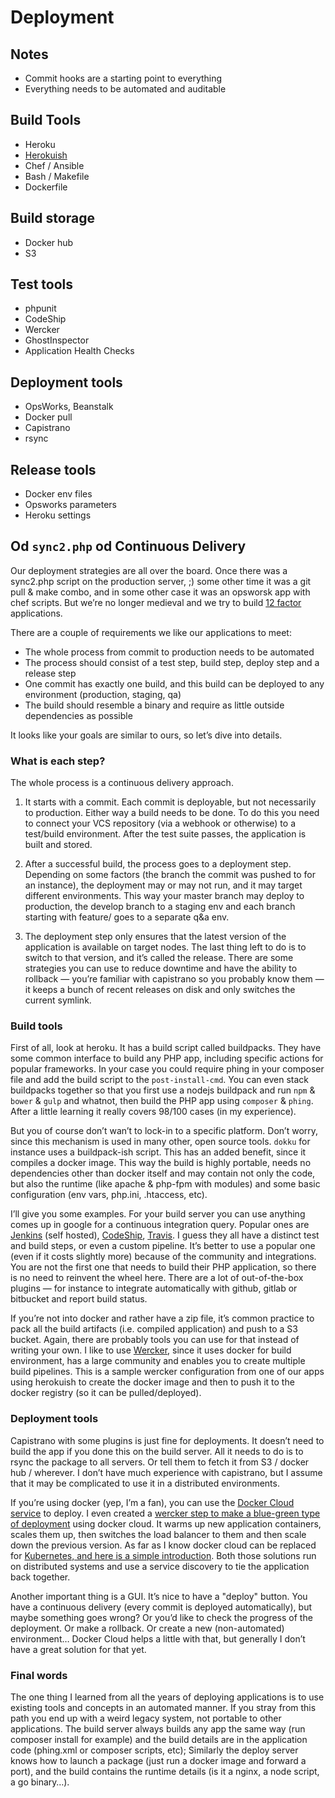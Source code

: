 # Deployment

## Notes

 * Commit hooks are a starting point to everything
 * Everything needs to be automated and auditable

## Build Tools

 * Heroku
 * [Herokuish](https://github.com/gliderlabs/herokuish)
 * Chef / Ansible
 * Bash / Makefile
 * Dockerfile

## Build storage

 * Docker hub
 * S3

## Test tools

 * phpunit
 * CodeShip
 * Wercker
 * GhostInspector
 * Application Health Checks

## Deployment tools

 * OpsWorks, Beanstalk
 * Docker pull
 * Capistrano
 * rsync

## Release tools

 * Docker env files
 * Opsworks parameters
 * Heroku settings

## Od `sync2.php` od Continuous Delivery

Our deployment strategies are all over the board. Once there was a sync2.php script on the production server, ;) 
some other time it was a git pull & make combo, and in some other case it was an opsworsk app with chef scripts.
But we’re no longer medieval and we try to build [12 factor](https://12factor.net) applications.

There are a couple of requirements we like our applications to meet:

 * The whole process from commit to production needs to be automated
 * The process should consist of a test step, build step, deploy step and a release step
 * One commit has exactly one build, and this build can be deployed to any environment (production, staging, qa)
 * The build should resemble a binary and require as little outside dependencies as possible

It looks like your goals are similar to ours, so let’s dive into details.

### What is each step?

The whole process is a continuous delivery approach.

 1. It starts with a commit. Each commit is deployable, but not necessarily to production. Either way a build 
    needs to be done. To do this you need to connect your VCS repository (via a webhook or otherwise) to a
    test/build environment. After the test suite passes, the application is built and stored.

 2. After a successful build, the process goes to a deployment step. Depending on some factors (the branch
    the commit was pushed to for an instance), the deployment may or may not run, and it may target different
    environments. This way your master branch may deploy to production, the develop branch to a staging env 
    and each branch starting with feature/ goes to a separate q&a env.

 3. The deployment step only ensures that the latest version of the application is available on target nodes.
    The last thing left to do is to switch to that version, and it’s called the release. There are some 
    strategies you can use to reduce downtime and have the ability to rollback — you’re familiar with 
    capistrano so you probably know them — it keeps a bunch of recent releases on disk and only switches
    the current symlink.

### Build tools

First of all, look at heroku. It has a build script called buildpacks. They have some common interface to build
any PHP app, including specific actions for popular frameworks. In your case you could require phing in your 
composer file and add the build script to the `post-install-cmd`. You can even stack buildpacks together so that
you first use a nodejs buildpack and run `npm` & `bower` & `gulp` and whatnot, then build the PHP app using 
`composer` & `phing`. After a little learning it really covers 98/100 cases (in my experience).

But you of course don’t wan’t to lock-in to a specific platform. Don’t worry, since this mechanism is used in
many other, open source tools. `dokku` for instance uses a buildpack-ish script. This has an added benefit,
since it compiles a docker image. This way the build is highly portable, needs no dependencies other than docker
itself and may contain not only the code, but also the runtime (like apache & php-fpm with modules) and some
basic configuration (env vars, php.ini, .htaccess, etc).

I’ll give you some examples. For your build server you can use anything comes up in google for a continuous 
integration query. Popular ones are [Jenkins][] (self hosted), [CodeShip][], [Travis][]. I guess they all have
a distinct test and build steps, or even a custom pipeline. It’s better to use a popular one (even if it costs
slightly more) because of the community and integrations. You are not the first one that needs to build their 
PHP application, so there is no need to reinvent the wheel here. There are a lot of out-of-the-box plugins — 
for instance to integrate automatically with github, gitlab or bitbucket and report build status.

If you’re not into docker and rather have a zip file, it’s common practice to pack all the build artifacts 
(i.e. compiled application) and push to a S3 bucket. Again, there are probably tools you can use for that 
instead of writing your own. I like to use [Wercker][], since it uses docker for build environment, has 
a large community and enables you to create multiple build pipelines. This is a sample wercker configuration
from one of our apps using herokuish to create the docker image and then to push it to the docker registry
(so it can be pulled/deployed).

### Deployment tools

Capistrano with some plugins is just fine for deployments. It doesn’t need to build the app if you done this
on the build server. All it needs to do is to rsync the package to all servers. Or tell them to fetch it 
from S3 / docker hub / wherever. I don’t have much experience with capistrano, but I assume that it may
be complicated to use it in a distributed environments.

If you’re using docker (yep, I’m a fan), you can use the [Docker Cloud service][] to deploy. I even created
a [wercker step to make a blue-green type of deployment][blue-green] using docker cloud. It warms up new
application containers, scales them up, then switches the load balancer to them and then scale down the 
previous version. As far as I know docker cloud can be replaced for [Kubernetes, and here is a simple 
introduction][kube]. Both those solutions run on distributed systems and use a service discovery to tie 
the application back together.

Another important thing is a GUI. It’s nice to have a "deploy" button. You have a continuous delivery 
(every commit is deployed automatically), but maybe something goes wrong? Or you’d like to check the
progress of the deployment. Or make a rollback. Or create a new (non-automated) environment… Docker Cloud
helps a little with that, but generally I don’t have a great solution for that yet.

### Final words

The one thing I learned from all the years of deploying applications is to use existing tools and concepts
in an automated manner. If you stray from this path you end up with a weird legacy system, not portable
to other applications. The build server always builds any app the same way (run composer install for example)
and the build details are in the application code (phing.xml or composer scripts, etc); Similarly the deploy
server knows how to launch a package (just run a docker image and forward a port), and the build contains the
runtime details (is it a nginx, a node script, a go binary…).



 [Jenkins]: https://jenkins.io/
 [CodeShip]: https://codeship.com/
 [Travis]: https://travis-ci.org/
 [Wercker]: https://www.wercker.com/
 [Docker Cloud service]: (cloud.docker.com)
 [blue-green]: https://github.com/mlebkowski/wercker-step-bluegreen
 [kube]: https://www.youtube.com/watch?v=pozC9rBvAIs
